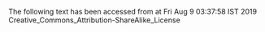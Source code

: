 The following text has been accessed from at Fri Aug 9 03:37:58 IST 2019
Creative_Commons_Attribution-ShareAlike_License
